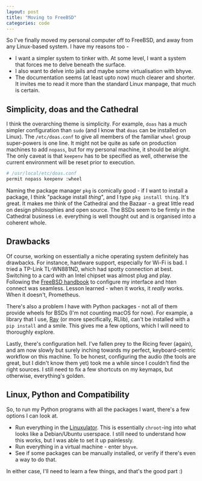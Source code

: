 ```yaml
---
layout: post
title: "Moving to FreeBSD"
categories: code
---
```


So I've finally moved my personal computer off to FreeBSD, and away from any Linux-based system. I have my reasons too -

- I want a simpler system to tinker with. At some level, I want a system that forces me to delve beneath the surface. 
- I also want to delve into jails and maybe some virtualisation with bhyve.
- The documentation seems (at least upto now) much clearer and shorter. It invites me to read it more than the standard Linux manpage, that much is certain.

## Simplicity, doas and the Cathedral

I think the overarching theme is simplicity. For example, `doas` has a much simpler configuration than `sudo` (and I know that `doas` can be installed on Linux). The `/etc/doas.conf` to give all members of the familiar `wheel` group super-powers is one line. It might not be quite as safe on production machines to add `nopass`, but for my personal machine, it should be alright. The only caveat is that `keepenv` has to be specified as well, otherwise the current environment will be reset prior to execution.

```bash
# /usr/local/etc/doas.conf
permit nopass keepenv :wheel
```

Naming the package manager `pkg` is comically good - if I want to install a package, I think "package install _thing_", and I type `pkg install thing`. It's great. It makes me think of the Cathedral and the Bazaar - a great little read on design philosophies and open source. The BSDs seem to be firmly in the Cathedral business i.e. everything is well thought out and is organised into a coherent whole.


## Drawbacks

Of course, working on essentially a niche operating system definitely has drawbacks. For instance, hardware support, especially for Wi-Fi is bad. I tried a TP-Link TL-WN881ND, which had spotty connection at best. Switching to a card with an Intel chipset was almost plug and play. Following the [FreeBSD handbook](https://docs.freebsd.org/en/books/handbook/network/) to configure my interface and hten connect was seamless. Lesson learned - when it works, it _really_ works. When it doesn't, Prometheus.

There's also a problem I have with Python packages - not all of them provide wheels for BSDs (I'm not counting macOS for now). For example, a library that I use, [Ray](https://github.com/ray-project/ray/tree/master) (or more specifically, RLlib), can't be installed with a `pip install` and a smile. This gives me a few options, which I will need to thoroughly explore.

Lastly, there's configuration hell. I've fallen prey to the Ricing fever (again), and am now slowly but surely inching towards my perfect, keyboard-centric workflow on this machine. To be honest, configuring the audio (the tools are great, but I didn't know them yet) took me a while since I couldn't find the right sources. I still need to fix a few shortcuts on my keymaps, but otherwise, everything's golden.

## Linux, Python and Compatibility

So, to run my Python programs with all the packages I want, there's a few options I can look at.

- Run everything in the [Linuxulator](https://wiki.freebsd.org/Linuxulator#Linuxulator_.28Linux_Emulation.29). This is essentially `chroot`-ing into what looks like a Debian/Ubuntu userspace. I still need to understand how this works, but I was able to set it up painlessly.
- Run everything in a virtual machine - enter `bhyve`.
- See if some packages can be manually installed, or verify if there's even a way to do that.

In either case, I'll need to learn a few things, and that's the good part :)

